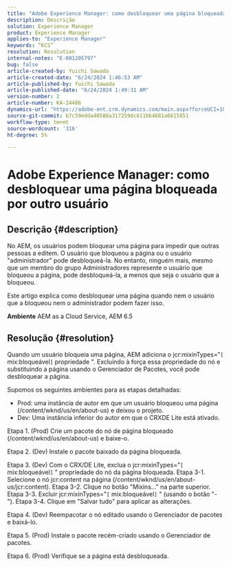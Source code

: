 ```yaml
---
title: "Adobe Experience Manager: como desbloquear uma página bloqueada por outro usuário"
description: Descrição
solution: Experience Manager
product: Experience Manager
applies-to: "Experience Manager"
keywords: “KCS”
resolution: Resolution
internal-notes: "E-001205797"
bug: false
article-created-by: Yuichi Sawada
article-created-date: "6/24/2024 1:46:53 AM"
article-published-by: Yuichi Sawada
article-published-date: "6/24/2024 1:49:31 AM"
version-number: 2
article-number: KA-24486
dynamics-url: "https://adobe-ent.crm.dynamics.com/main.aspx?forceUCI=1&pagetype=entityrecord&etn=knowledgearticle&id=ca9621a0-cb31-ef11-840a-6045bd06eea5"
source-git-commit: b7c59edda40588a317259dc611b64681a6615851
workflow-type: tm+mt
source-wordcount: '316'
ht-degree: 5%

---
```


# Adobe Experience Manager: como desbloquear uma página bloqueada por outro usuário

## Descrição {#description}


No AEM, os usuários podem bloquear uma página para impedir que outras pessoas a editem. O usuário que bloqueou a página ou o usuário &quot;administrador&quot; pode desbloqueá-la. No entanto, ninguém mais, mesmo que um membro do grupo Administradores represente o usuário que bloqueou a página, pode desbloqueá-la, a menos que seja o usuário que a bloqueou.

Este artigo explica como desbloquear uma página quando nem o usuário que a bloqueou nem o administrador podem fazer isso.

<b>Ambiente</b>
AEM as a Cloud Service, AEM 6.5




## Resolução {#resolution}


Quando um usuário bloqueia uma página, AEM adiciona o jcr:mixinTypes=&quot;`[` mix:bloqueável`]` propriedade &quot;. Excluindo à força essa propriedade do nó e substituindo a página usando o Gerenciador de Pacotes, você pode desbloquear a página.

Supomos os seguintes ambientes para as etapas detalhadas:
- Prod: uma instância de autor em que um usuário bloqueou uma página (/content/wknd/us/en/about-us) e deixou o projeto.
- Dev: Uma instância inferior do autor em que o CRXDE Lite está ativado.

Etapa 1. (Prod) Crie um pacote do nó de página bloqueado (/content/wknd/us/en/about-us) e baixe-o.

Etapa 2. (Dev) Instale o pacote baixado da página bloqueada.

Etapa 3. (Dev) Com o CRX/DE Lite, exclua o jcr:mixinTypes=&quot;`[` mix:bloqueável`]` &quot; propriedade do nó da página bloqueada.
Etapa 3-1. Selecione o nó jcr:content na página (/content/wknd/us/en/about-us/jcr:content).
Etapa 3-2. Clique no botão &quot;Mixins...&quot; na parte superior.
Etapa 3-3. Excluir jcr:mixinTypes=&quot;`[` mix:bloqueável`]` &quot; (usando o botão &quot;-&quot;).
Etapa 3-4. Clique em &quot;Salvar tudo&quot; para aplicar as alterações.

Etapa 4. (Dev) Reempacotar o nó editado usando o Gerenciador de pacotes e baixá-lo.

Etapa 5. (Prod) Instale o pacote recém-criado usando o Gerenciador de pacotes.

Etapa 6. (Prod) Verifique se a página está desbloqueada.




